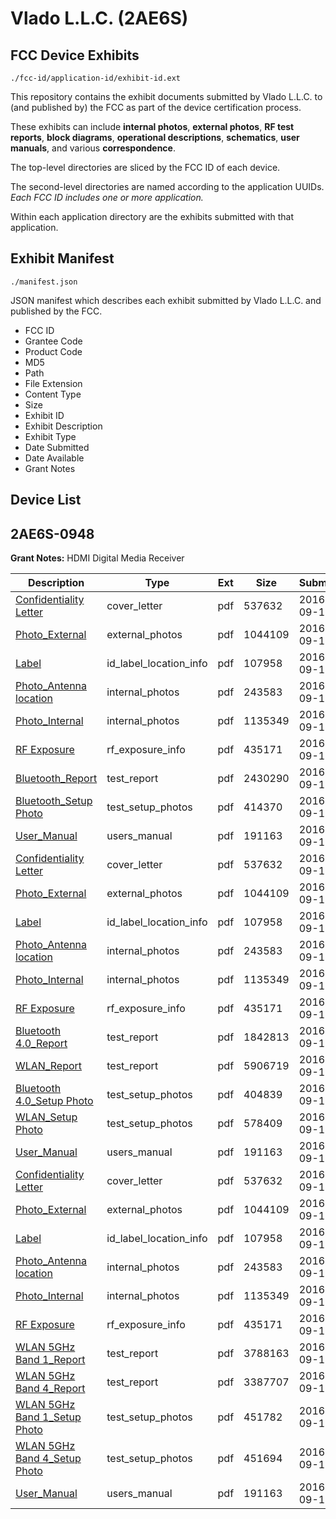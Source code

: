 # Vlado L.L.C. (2AE6S)
## FCC Device Exhibits

```
./fcc-id/application-id/exhibit-id.ext
```

This repository contains the exhibit documents submitted by Vlado L.L.C. to (and published by) the FCC as part of the device certification process.

These exhibits can include **internal photos**, **external photos**, **RF test reports**, **block diagrams**, **operational descriptions**, **schematics**, **user manuals**, and various **correspondence**.

The top-level directories are sliced by the FCC ID of each device.

The second-level directories are named according to the application UUIDs. *Each FCC ID includes one or more application.*

Within each application directory are the exhibits submitted with that application. 

## Exhibit Manifest

```
./manifest.json
```

JSON manifest which describes each exhibit submitted by Vlado L.L.C. and published by the FCC.

- FCC ID
- Grantee Code
- Product Code
- MD5
- Path
- File Extension
- Content Type
- Size
- Exhibit ID
- Exhibit Description
- Exhibit Type
- Date Submitted
- Date Available
- Grant Notes

## Device List
## 2AE6S-0948
**Grant Notes:** HDMI Digital Media Receiver

| Description | Type | Ext | Size | Submitted | Available |
| ----------- | ---- | --- | ---- | --------- | --------- |
| [Confidentiality Letter](2AE6S-0948/ae62075237686cb962c4542107ba226e/3134181.pdf) | cover_letter | pdf | 537632 | 2016-09-14 | 2016-09-14 |
| [Photo_External](2AE6S-0948/ae62075237686cb962c4542107ba226e/3134178.pdf) | external_photos | pdf | 1044109 | 2016-09-14 | 2017-03-13 |
| [Label](2AE6S-0948/ae62075237686cb962c4542107ba226e/3134182.pdf) | id_label_location_info | pdf | 107958 | 2016-09-14 | 2016-09-14 |
| [Photo_Antenna location](2AE6S-0948/ae62075237686cb962c4542107ba226e/3134177.pdf) | internal_photos | pdf | 243583 | 2016-09-14 | 2017-03-13 |
| [Photo_Internal](2AE6S-0948/ae62075237686cb962c4542107ba226e/3134179.pdf) | internal_photos | pdf | 1135349 | 2016-09-14 | 2017-03-13 |
| [RF Exposure](2AE6S-0948/ae62075237686cb962c4542107ba226e/3134184.pdf) | rf_exposure_info | pdf | 435171 | 2016-09-14 | 2016-09-14 |
| [Bluetooth_Report](2AE6S-0948/ae62075237686cb962c4542107ba226e/3134183.pdf) | test_report | pdf | 2430290 | 2016-09-14 | 2016-09-14 |
| [Bluetooth_Setup Photo](2AE6S-0948/ae62075237686cb962c4542107ba226e/3134176.pdf) | test_setup_photos | pdf | 414370 | 2016-09-14 | 2017-03-13 |
| [User_Manual](2AE6S-0948/ae62075237686cb962c4542107ba226e/3134180.pdf) | users_manual | pdf | 191163 | 2016-09-14 | 2017-03-13 |
| [Confidentiality Letter](2AE6S-0948/00b5b92d65e09407060a96f0991bb244/3134181.pdf) | cover_letter | pdf | 537632 | 2016-09-14 | 2016-09-14 |
| [Photo_External](2AE6S-0948/00b5b92d65e09407060a96f0991bb244/3134178.pdf) | external_photos | pdf | 1044109 | 2016-09-14 | 2017-03-13 |
| [Label](2AE6S-0948/00b5b92d65e09407060a96f0991bb244/3134182.pdf) | id_label_location_info | pdf | 107958 | 2016-09-14 | 2016-09-14 |
| [Photo_Antenna location](2AE6S-0948/00b5b92d65e09407060a96f0991bb244/3134177.pdf) | internal_photos | pdf | 243583 | 2016-09-14 | 2017-03-13 |
| [Photo_Internal](2AE6S-0948/00b5b92d65e09407060a96f0991bb244/3134179.pdf) | internal_photos | pdf | 1135349 | 2016-09-14 | 2017-03-13 |
| [RF Exposure](2AE6S-0948/00b5b92d65e09407060a96f0991bb244/3134184.pdf) | rf_exposure_info | pdf | 435171 | 2016-09-14 | 2016-09-14 |
| [Bluetooth 4.0_Report](2AE6S-0948/00b5b92d65e09407060a96f0991bb244/3134205.pdf) | test_report | pdf | 1842813 | 2016-09-14 | 2016-09-14 |
| [WLAN_Report](2AE6S-0948/00b5b92d65e09407060a96f0991bb244/3134206.pdf) | test_report | pdf | 5906719 | 2016-09-14 | 2016-09-14 |
| [Bluetooth 4.0_Setup Photo](2AE6S-0948/00b5b92d65e09407060a96f0991bb244/3134192.pdf) | test_setup_photos | pdf | 404839 | 2016-09-14 | 2017-03-13 |
| [WLAN_Setup Photo](2AE6S-0948/00b5b92d65e09407060a96f0991bb244/3134193.pdf) | test_setup_photos | pdf | 578409 | 2016-09-14 | 2017-03-13 |
| [User_Manual](2AE6S-0948/00b5b92d65e09407060a96f0991bb244/3134180.pdf) | users_manual | pdf | 191163 | 2016-09-14 | 2017-03-13 |
| [Confidentiality Letter](2AE6S-0948/c9c00583fca8f8f3ba8b534f070c3ff5/3134181.pdf) | cover_letter | pdf | 537632 | 2016-09-14 | 2016-09-14 |
| [Photo_External](2AE6S-0948/c9c00583fca8f8f3ba8b534f070c3ff5/3134178.pdf) | external_photos | pdf | 1044109 | 2016-09-14 | 2017-03-13 |
| [Label](2AE6S-0948/c9c00583fca8f8f3ba8b534f070c3ff5/3134182.pdf) | id_label_location_info | pdf | 107958 | 2016-09-14 | 2016-09-14 |
| [Photo_Antenna location](2AE6S-0948/c9c00583fca8f8f3ba8b534f070c3ff5/3134177.pdf) | internal_photos | pdf | 243583 | 2016-09-14 | 2017-03-13 |
| [Photo_Internal](2AE6S-0948/c9c00583fca8f8f3ba8b534f070c3ff5/3134179.pdf) | internal_photos | pdf | 1135349 | 2016-09-14 | 2017-03-13 |
| [RF Exposure](2AE6S-0948/c9c00583fca8f8f3ba8b534f070c3ff5/3134184.pdf) | rf_exposure_info | pdf | 435171 | 2016-09-14 | 2016-09-14 |
| [WLAN 5GHz Band 1_Report](2AE6S-0948/c9c00583fca8f8f3ba8b534f070c3ff5/3134224.pdf) | test_report | pdf | 3788163 | 2016-09-14 | 2016-09-14 |
| [WLAN 5GHz Band 4_Report](2AE6S-0948/c9c00583fca8f8f3ba8b534f070c3ff5/3134225.pdf) | test_report | pdf | 3387707 | 2016-09-14 | 2016-09-14 |
| [WLAN 5GHz Band 1_Setup Photo](2AE6S-0948/c9c00583fca8f8f3ba8b534f070c3ff5/3134216.pdf) | test_setup_photos | pdf | 451782 | 2016-09-14 | 2017-03-13 |
| [WLAN 5GHz Band 4_Setup Photo](2AE6S-0948/c9c00583fca8f8f3ba8b534f070c3ff5/3134217.pdf) | test_setup_photos | pdf | 451694 | 2016-09-14 | 2017-03-13 |
| [User_Manual](2AE6S-0948/c9c00583fca8f8f3ba8b534f070c3ff5/3134180.pdf) | users_manual | pdf | 191163 | 2016-09-14 | 2017-03-13 |
